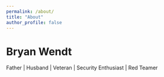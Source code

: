 ```yaml
---
permalink: /about/
title: "About"
author_profile: false
---
```


# Bryan Wendt
Father | Husband | Veteran | Security Enthusiast | Red Teamer